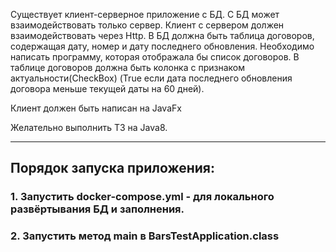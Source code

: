 Существует клиент-серверное приложение с БД. С БД может взаимодействовать только сервер. Клиент с сервером должен
взаимодействовать через Http. В БД должна быть таблица договоров, содержащая дату, номер и дату последнего обновления.
Необходимо написать программу, которая отображала бы список договоров. В таблице договоров должна быть колонка с
признаком актуальности(CheckBox) (True если дата последнего обновления договора меньше текущей даты на 60 дней).

Клиент должен быть написан на JavaFx

Желательно выполнить ТЗ на Java8.


______________________

## Порядок запуска приложения:

### 1. Запустить docker-compose.yml - для локального развёртывания БД и заполнения.
### 2. Запустить метод main в BarsTestApplication.class

